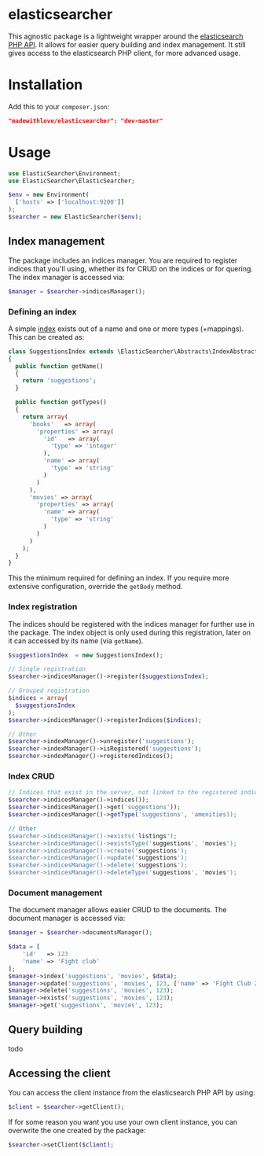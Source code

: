 # elasticsearcher

This agnostic package is a lightweight wrapper around the [elasticsearch PHP API](http://www.elasticsearch.org/guide/en/elasticsearch/client/php-api/current/index.html).
It allows for easier query building and index management. It still gives access to the elasticsearch PHP client, for more
advanced usage.

# Installation

Add this to your `composer.json`:

```json
"madewithlove/elasticsearcher": "dev-master"
```

# Usage

```php
use ElasticSearcher\Environment;
use ElasticSearcher\ElasticSearcher;

$env = new Environment(
  ['hosts' => ['localhost:9200']]
);
$searcher = new ElasticSearcher($env);
```

## Index management

The package includes an indices manager. You are required to register indices that you'll using, whether its for
CRUD on the indices or for quering. The index manager is accessed via:

```php
$manager = $searcher->indicesManager();
```

### Defining an index

A simple [index](http://www.elasticsearch.org/guide/en/elasticsearch/reference/current/_basic_concepts.html#_index) exists
out of a name and one or more types (+mappings). This can be created as:

```php
class SuggestionsIndex extends \ElasticSearcher\Abstracts\IndexAbstract
{
  public function getName()
  {
    return 'suggestions';
  }

  public function getTypes()
  {
    return array(
      'books'   => array(
        'properties' => array(
          'id'   => array(
            'type' => 'integer'
          ),
          'name' => array(
            'type' => 'string'
          )
        )
      ),
      'movies' => array(
        'properties' => array(
          'name' => array(
            'type' => 'string'
          )
        )
      )
    );
  }
}
```

This the minimum required for defining an index. If you require more extensive configuration, override the `getBody`
method.

### Index registration

The indices should be registered with the indices manager for further use in the package. The index object is only
used during this registration, later on it can accessed by its name (via `getName`).

```php
$suggestionsIndex  = new SuggestionsIndex();

// Single registration
$searcher->indicesManager()->register($suggestionsIndex);

// Grouped registration
$indices = array(
  $suggestionsIndex
);
$searcher->indicesManager()->registerIndices($indices);

// Other
$searcher->indexManager()->unregister('suggestions');
$searcher->indexManager()->isRegistered('suggestions');
$searcher->indexManager()->registeredIndices();
```

### Index CRUD

```php
// Indices that exist in the server, not linked to the registered indices.
$searcher->indicesManager()->indices());
$searcher->indicesManager()->get('suggestions'));
$searcher->indicesManager()->getType('suggestions', 'amenities));

// Other
$searcher->indicesManager()->exists('listings');
$searcher->indicesManager()->existsType('suggestions', 'movies');
$searcher->indicesManager()->create('suggestions');
$searcher->indicesManager()->update('suggestions');
$searcher->indicesManager()->delete('suggestions');
$searcher->indicesManager()->deleteType('suggestions', 'movies');
```

### Document management

The document manager allows easier CRUD to the documents. The document manager is accessed via:

```php
$manager = $searcher->documentsManager();

$data = [
	'id'   => 123
	'name' => 'Fight club'
];
$manager->index('suggestions', 'movies', $data);
$manager->update('suggestions', 'movies', 123, ['name' => 'Fight Club 2014']);
$manager->delete('suggestions', 'movies', 123);
$manager->exists('suggestions', 'movies', 123);
$manager->get('suggestions', 'movies', 123);
```

## Query building

todo

## Accessing the client

You can access the client instance from the elasticsearch PHP API by using:

```php
$client = $searcher->getClient();
```

If for some reason you want you use your own client instance, you can overwrite the one created
by the package:

```php
$searcher->setClient($client);
```
